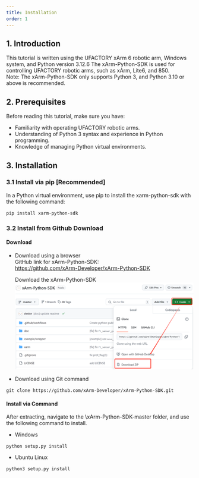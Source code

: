 ```yaml
---
title: Installation
order: 1
---
```

## 1. Introduction

This tutorial is written using the UFACTORY xArm 6 robotic arm, Windows system, and Python version 3.12.6
The xArm-Python-SDK is used for controlling UFACTORY robotic arms, such as xArm, Lite6, and 850.  
Note: The xArm-Python-SDK only supports Python 3, and Python 3.10 or above is recommended.

## 2. Prerequisites

Before reading this tutorial, make sure you have:
* Familiarity with operating UFACTORY robotic arms.
* Understanding of Python 3 syntax and experience in Python programming.
* Knowledge of managing Python virtual environments.

## 3. Installation

### 3.1 Install via pip [Recommended]
In a Python virtual environment, use pip to install the xarm-python-sdk with the following command:
```
pip install xarm-python-sdk
```

### 3.2 Install from Github Download

#### Download
* Download using a browser  
  GitHub link for xArm-Python-SDK:  
  https://github.com/xArm-Developer/xArm-Python-SDK

  Download the xArm-Python-SDK  
![](./assets/xarm_python_sdk_download.png)


* Download using Git command
```
git clone https://github.com/xArm-Developer/xArm-Python-SDK.git
```

#### Install via Command

After extracting, navigate to the \xArm-Python-SDK-master folder, and use the following command to install.

* Windows
```
python setup.py install
```
* Ubuntu Linux
```
python3 setup.py install
```
